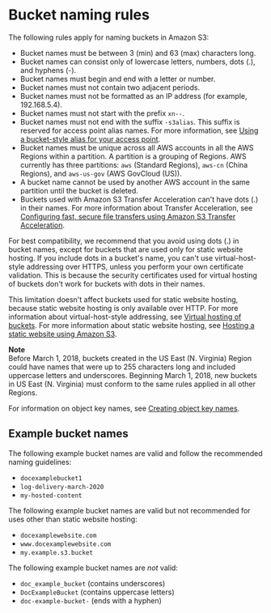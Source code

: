 # Bucket naming rules<a name="bucketnamingrules"></a>

The following rules apply for naming buckets in Amazon S3:
+ Bucket names must be between 3 \(min\) and 63 \(max\) characters long\.
+ Bucket names can consist only of lowercase letters, numbers, dots \(\.\), and hyphens \(\-\)\.
+ Bucket names must begin and end with a letter or number\.
+ Bucket names must not contain two adjacent periods\.
+ Bucket names must not be formatted as an IP address \(for example, 192\.168\.5\.4\)\.
+ Bucket names must not start with the prefix `xn--`\.
+ Bucket names must not end with the suffix `-s3alias`\. This suffix is reserved for access point alias names\. For more information, see [Using a bucket\-style alias for your access point](access-points-alias.md)\.
+ Bucket names must be unique across all AWS accounts in all the AWS Regions within a partition\. A partition is a grouping of Regions\. AWS currently has three partitions: `aws` \(Standard Regions\), `aws-cn` \(China Regions\), and `aws-us-gov` \(AWS GovCloud \(US\)\)\. 
+ A bucket name cannot be used by another AWS account in the same partition until the bucket is deleted\.
+ Buckets used with Amazon S3 Transfer Acceleration can't have dots \(\.\) in their names\. For more information about Transfer Acceleration, see [Configuring fast, secure file transfers using Amazon S3 Transfer Acceleration](transfer-acceleration.md)\.

For best compatibility, we recommend that you avoid using dots \(\.\) in bucket names, except for buckets that are used only for static website hosting\. If you include dots in a bucket's name, you can't use virtual\-host\-style addressing over HTTPS, unless you perform your own certificate validation\. This is because the security certificates used for virtual hosting of buckets don't work for buckets with dots in their names\. 

This limitation doesn't affect buckets used for static website hosting, because static website hosting is only available over HTTP\. For more information about virtual\-host\-style addressing, see [Virtual hosting of buckets](VirtualHosting.md)\. For more information about static website hosting, see [Hosting a static website using Amazon S3](WebsiteHosting.md)\.

**Note**  
Before March 1, 2018, buckets created in the US East \(N\. Virginia\) Region could have names that were up to 255 characters long and included uppercase letters and underscores\. Beginning March 1, 2018, new buckets in US East \(N\. Virginia\) must conform to the same rules applied in all other Regions\.

 For information on object key names, see [Creating object key names](https://docs.aws.amazon.com/en_us/AmazonS3/latest/userguide/object-keys.html)\.

## Example bucket names<a name="bucket-names"></a>

The following example bucket names are valid and follow the recommended naming guidelines:
+ `docexamplebucket1`
+ `log-delivery-march-2020`
+ `my-hosted-content`

The following example bucket names are valid but not recommended for uses other than static website hosting:
+ `docexamplewebsite.com`
+ `www.docexamplewebsite.com`
+ `my.example.s3.bucket`

The following example bucket names are *not* valid:
+ `doc_example_bucket` \(contains underscores\)
+ `DocExampleBucket` \(contains uppercase letters\)
+ `doc-example-bucket-` \(ends with a hyphen\)